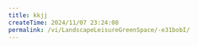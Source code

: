 ```yaml
---
title: kkjj
createTime: 2024/11/07 23:24:08
permalink: /vi/LandscapeLeisureGreenSpace/-e31bobI/
---
```


